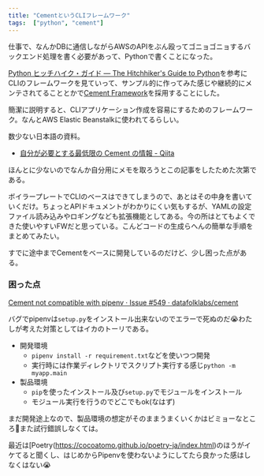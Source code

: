```yaml
---
title: "CementというCLIフレームワーク"
tags:  ["python", "cement"]
---
```


仕事で、なんかDBに通信しながらAWSのAPIをぶん殴ってゴニョゴニョするバックエンド処理を書く必要があって、Pythonで書くことになった。

[Python ヒッチハイク・ガイド — The Hitchhiker's Guide to Python](https://python-guideja.readthedocs.io/ja/latest/index.html)を参考にCLIのフレームワークを見ていって、サンプル的に作ってみた感じや継続的にメンテされてることとかで[Cement Framework](https://builtoncement.com/)を採用することにした。

簡潔に説明すると、CLIアプリケーション作成を容易にするためのフレームワーク。なんとAWS Elastic Beanstalkに使われてるらしい。

数少ない日本語の資料。

- [自分が必要とする最低限の Cement の情報 - Qiita](https://qiita.com/ma2saka/items/9aacc46e20b9886ec156)

ほんとに少ないのでなんか自分用にメモを取ろうとこの記事をしたためた次第である。

ボイラープレートでCLIのベースはできてしまうので、あとはその中身を書いていくだけ。ちょっとAPIドキュメントがわかりにくい気もするが、YAMLの設定ファイル読み込みやロギングなども拡張機能としてある。今の所はとてもよくできた使いやすいFWだと思っている。こんどコードの生成らへんの簡単な手順をまとめてみたい。

すでに途中までCementをベースに開発しているのだけど、少し困った点がある。

### 困った点

[Cement not compatible with pipenv · Issue #549 · datafolklabs/cement](https://github.com/datafolklabs/cement/issues/549)

バグでpipenvは`setup.py`をインストール出来ないのでエラーで死ぬのだ😭わたしが考えた対策としてはイカのトーリである。

- 開発環境
    - `pipenv install -r requirement.txt`などを使いつつ開発
    - 実行時には作業ディレクトリでスクリプト実行する感じ`python -m myapp.main`
- 製品環境
    - `pip`を使ったインストール及び`setup.py`でモジュールをインストール
    - モジュール実行を行うのでどこでもok(なはず)

まだ開発途上なので、製品環境の想定がそのままうまくいくかはビミョーなところ🤔また試行錯誤しなくては。

最近は[Poetry(https://cocoatomo.github.io/poetry-ja/index.html)のほうがイケてると聞くし、はじめからPipenvを使わないようにしてたら良かった感はしなくはない😭
